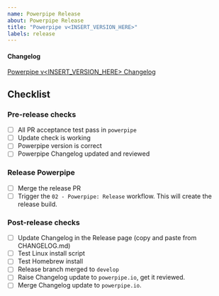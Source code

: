 ```yaml
---
name: Powerpipe Release
about: Powerpipe Release
title: "Powerpipe v<INSERT_VERSION_HERE>"
labels: release
---
```


#### Changelog

[Powerpipe v<INSERT_VERSION_HERE> Changelog](https://github.com/turbot/powerpipe/blob/v<INSERT_VERSION_HERE>/CHANGELOG.md)

## Checklist

### Pre-release checks

- [ ] All PR acceptance test pass in `powerpipe`
- [ ] Update check is working
- [ ] Powerpipe version is correct
- [ ] Powerpipe Changelog updated and reviewed

### Release Powerpipe

- [ ] Merge the release PR
- [ ] Trigger the `02 - Powerpipe: Release` workflow. This will create the release build.

### Post-release checks

- [ ] Update Changelog in the Release page (copy and paste from CHANGELOG.md)
- [ ] Test Linux install script
- [ ] Test Homebrew install
- [ ] Release branch merged to `develop`
- [ ] Raise Changelog update to `powerpipe.io`, get it reviewed.
- [ ] Merge Changelog update to `powerpipe.io`.